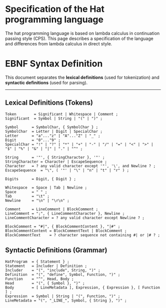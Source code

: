 # Specification of the Hat programming language

The hat programming language is based on lambda calculus in continuation passing style (CPS).
This page describes a specification of the language and differences from lambda calculus in direct style.

# EBNF Syntax Definition

This document separates the **lexical definitions** (used for tokenization) and **syntactic definitions** (used for parsing).

---

## Lexical Definitions (Tokens)

```ebnf
Token        = Significant | Whitespace | Comment ;
Significant  = Symbol | String | "(" | ")" ;

Symbol      = SymbolChar, { SymbolChar } ;
SymbolChar  = Letter | Digit | SpecialChar ;
Letter      = "a"..."z" | "A"..."Z" | "_" ;
Digit       = "0"..."9" ;
SpecialChar = "!" | "?" | "*" | "+" | "-" | "/" | "=" | "<" | ">" | "$" | "%" | "&" | "|" | "." | "^" ;

String      = '"', { StringCharacter }, '"' ;
StringCharacter = Character | EscapeSequence ;
Character   = ? any valid character except '"', '\', and Newline ? ;
EscapeSequence  = "\", ( '"' | "\" | "n" | "t" | "r" ) ;

Digits      = Digit, { Digit } ;

Whitespace  = Space | Tab | Newline ;
Space       = " " ;
Tab         = "\t" ;
Newline     = "\n" | "\r\n" ;

Comment     = LineComment | BlockComment ;
LineComment = ";", { LineCommentCharacter }, Newline ;
LineCommentCharacter = ? any valid character except Newline ? ;

BlockComment = "#|", { BlockCommentContent }, "|#" ;
BlockCommentContent = BlockCommentText | BlockComment ;
BlockCommentText    = ? character sequence not containing #| or |# ? ;
```

## Syntactic Definitions (Grammar)

```ebnf
HatProgram  = { Statement } ;
Statement   = Includer | Definition ;
Includer    = "(", "include", String, ")" ;
Definition  = "(", "define", Symbol, Function, ")" ;
Function    = "^", Head, Body ;
Head        = "(", { Symbol }, ")" ;
Body        = [ LineMetadata ], Expression, { Expression }, [ Function ] ;
Expression  = Symbol | String | "(", Function, ")" ;
LineMetadata = "(", "_LINE_", Symbol, { String }, ")" ;
```
